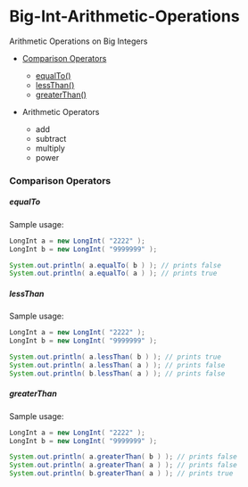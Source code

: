 # Big-Int-Arithmetic-Operations
Arithmetic Operations on Big Integers

- [Comparison Operators](#comparison-operators)
    - [equalTo()](#equalto)
    - [lessThan()](#lessthan)
    - [greaterThan()](#greaterthan)
    
- Arithmetic Operators
    - add
    - subtract
    - multiply
    - power

### Comparison Operators
##### equalTo
Sample usage:
```java
LongInt a = new LongInt( "2222" );
LongInt b = new LongInt( "9999999" );

System.out.println( a.equalTo( b ) ); // prints false
System.out.println( a.equalTo( a ) ); // prints true
```

##### lessThan
Sample usage:
```java
LongInt a = new LongInt( "2222" );
LongInt b = new LongInt( "9999999" );

System.out.println( a.lessThan( b ) ); // prints true
System.out.println( a.lessThan( a ) ); // prints false
System.out.println( b.lessThan( a ) ); // prints false
```

##### greaterThan
Sample usage:
```java
LongInt a = new LongInt( "2222" );
LongInt b = new LongInt( "9999999" );

System.out.println( a.greaterThan( b ) ); // prints false
System.out.println( a.greaterThan( a ) ); // prints false
System.out.println( b.greaterThan( a ) ); // prints true
```
